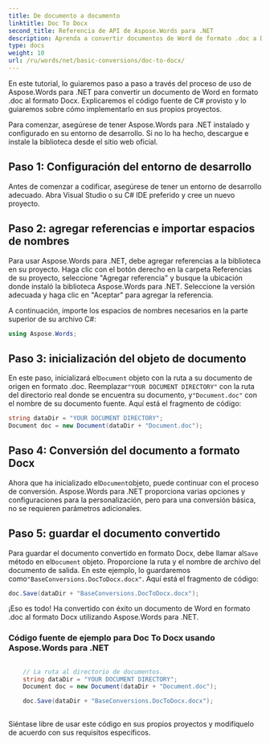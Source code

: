 ```yaml
---
title: De documento a documento
linktitle: Doc To Docx
second_title: Referencia de API de Aspose.Words para .NET
description: Aprenda a convertir documentos de Word de formato .doc a Docx usando Aspose.Words para .NET. Tutorial paso a paso con código fuente de ejemplo.
type: docs
weight: 10
url: /ru/words/net/basic-conversions/doc-to-docx/
---
```


En este tutorial, lo guiaremos paso a paso a través del proceso de uso de Aspose.Words para .NET para convertir un documento de Word en formato .doc al formato Docx. Explicaremos el código fuente de C# provisto y lo guiaremos sobre cómo implementarlo en sus propios proyectos.

Para comenzar, asegúrese de tener Aspose.Words para .NET instalado y configurado en su entorno de desarrollo. Si no lo ha hecho, descargue e instale la biblioteca desde el sitio web oficial.

## Paso 1: Configuración del entorno de desarrollo

Antes de comenzar a codificar, asegúrese de tener un entorno de desarrollo adecuado. Abra Visual Studio o su C# IDE preferido y cree un nuevo proyecto.

## Paso 2: agregar referencias e importar espacios de nombres

Para usar Aspose.Words para .NET, debe agregar referencias a la biblioteca en su proyecto. Haga clic con el botón derecho en la carpeta Referencias de su proyecto, seleccione "Agregar referencia" y busque la ubicación donde instaló la biblioteca Aspose.Words para .NET. Seleccione la versión adecuada y haga clic en "Aceptar" para agregar la referencia.

A continuación, importe los espacios de nombres necesarios en la parte superior de su archivo C#:

```csharp
using Aspose.Words;
```

## Paso 3: inicialización del objeto de documento

 En este paso, inicializará el`Document` objeto con la ruta a su documento de origen en formato .doc. Reemplazar`"YOUR DOCUMENT DIRECTORY"` con la ruta del directorio real donde se encuentra su documento, y`"Document.doc"` con el nombre de su documento fuente. Aquí está el fragmento de código:

```csharp
string dataDir = "YOUR DOCUMENT DIRECTORY";
Document doc = new Document(dataDir + "Document.doc");
```

## Paso 4: Conversión del documento a formato Docx

 Ahora que ha inicializado el`Document`objeto, puede continuar con el proceso de conversión. Aspose.Words para .NET proporciona varias opciones y configuraciones para la personalización, pero para una conversión básica, no se requieren parámetros adicionales.

## Paso 5: guardar el documento convertido

 Para guardar el documento convertido en formato Docx, debe llamar al`Save` método en el`Document` objeto. Proporcione la ruta y el nombre de archivo del documento de salida. En este ejemplo, lo guardaremos como`"BaseConversions.DocToDocx.docx"`. Aquí está el fragmento de código:

```csharp
doc.Save(dataDir + "BaseConversions.DocToDocx.docx");
```

¡Eso es todo! Ha convertido con éxito un documento de Word en formato .doc al formato Docx utilizando Aspose.Words para .NET.

### Código fuente de ejemplo para Doc To Docx usando Aspose.Words para .NET

```csharp

	// La ruta al directorio de documentos.
	string dataDir = "YOUR DOCUMENT DIRECTORY";
	Document doc = new Document(dataDir + "Document.doc");

	doc.Save(dataDir + "BaseConversions.DocToDocx.docx");
	
```

Siéntase libre de usar este código en sus propios proyectos y modifíquelo de acuerdo con sus requisitos específicos.




